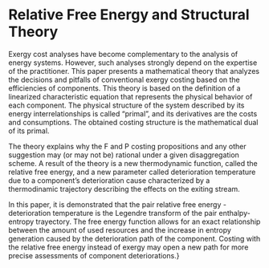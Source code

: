 # Relative Free Energy and Structural Theory
Exergy cost analyses have become complementary to the analysis of energy systems. However, such analyses strongly depend on the expertise of the practitioner. This paper presents a mathematical theory that analyzes the decisions and pitfalls of conventional exergy costing based on the efficiencies of components. This theory is based on the definition of a linearized characteristic equation that represents the physical behavior of each component. The physical structure of the system described by its energy interrelationships is called “primal”, and its derivatives are the costs and consumptions. The obtained costing structure is the mathematical dual of its primal. 

The theory explains why the F and P costing propositions and any other suggestion may (or may not be) rational under a given disaggregation scheme. A result of the theory is a new thermodynamic function, called the relative free energy, and a new parameter called deterioration temperature due to a component’s deterioration cause  characterized by a thermodinamic trajectory  describing the effects on the exiting stream.

In this paper, it is demonstrated that the pair relative free energy - deterioration temperature is the Legendre transform of the pair enthalpy-entropy trayectory. The free energy function allows for an exact relationship between the amount of used resources and the increase in entropy generation caused by the deterioration path of the component. Costing with the relative free energy instead of exergy may open a new path for more precise assessments of component deteriorations.}
